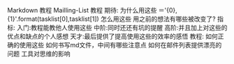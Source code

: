 Markdown 教程
Mailling-List 教程
期待:
为什么用这些 ＝'{0},{1}'.format(tasklist[0],tasklist[1])
怎么用这些
用之前的想法有哪些被改变了?
指标:
入门:教程能教他人使用这些
中阶:同时还还有坑的提醒
高阶:并且加上对这些的优点和缺点的个人感想
天才:最后提供了提高使用这些的效率的感悟
教程:
如何正确的使用这些
如何书写md文件，中间有哪些注意点
如何在邮件列表提供漂亮的问题
工具对思维的影响
